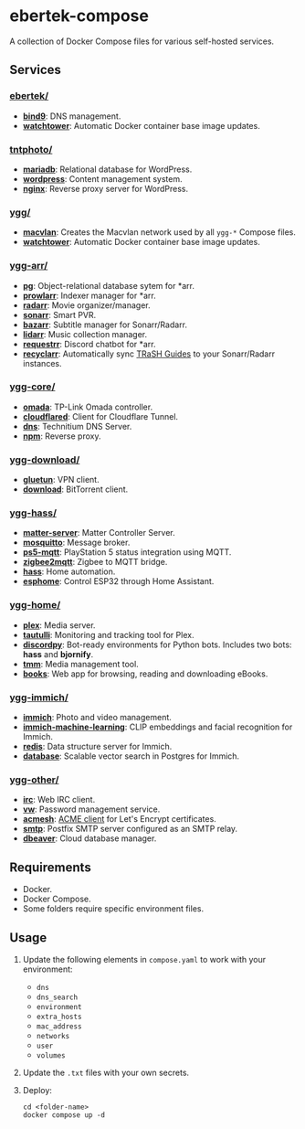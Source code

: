 # ebertek-compose
A collection of Docker Compose files for various self-hosted services.

## Services

### [ebertek/](ebertek/)
- **[bind9](https://hub.docker.com/r/ubuntu/bind9)**: DNS management.
- **[watchtower](https://hub.docker.com/r/containrrr/watchtower)**: Automatic Docker container base image updates.

### [tntphoto/](tntphoto/)
- **[mariadb](https://hub.docker.com/_/mariadb)**: Relational database for WordPress.
- **[wordpress](https://hub.docker.com/_/wordpress)**: Content management system.
- **[nginx](https://hub.docker.com/_/nginx)**: Reverse proxy server for WordPress.

### [ygg/](ygg/)
- **[macvlan](https://docs.docker.com/engine/network/drivers/macvlan/)**: Creates the Macvlan network used by all `ygg-*` Compose files.
- **[watchtower](https://hub.docker.com/r/containrrr/watchtower)**: Automatic Docker container base image updates.

### [ygg-arr/](ygg-arr/)
- **[pg](https://hub.docker.com/_/postgres)**: Object-relational database sytem for *arr.
- **[prowlarr](https://hotio.dev/containers/prowlarr/)**: Indexer manager for *arr.
- **[radarr](https://hotio.dev/containers/radarr/)**: Movie organizer/manager.
- **[sonarr](https://hotio.dev/containers/sonarr/)**: Smart PVR.
- **[bazarr](https://hotio.dev/containers/bazarr/)**: Subtitle manager for Sonarr/Radarr.
- **[lidarr](https://hotio.dev/containers/lidarr/)**: Music collection manager.
- **[requestrr](https://hotio.dev/containers/requestrr/)**: Discord chatbot for *arr.
- **[recyclarr](https://github.com/recyclarr/recyclarr)**: Automatically sync [TRaSH Guides](https://trash-guides.info) to your Sonarr/Radarr instances.

### [ygg-core/](ygg-core/)
- **[omada](https://hub.docker.com/r/mbentley/omada-controller)**: TP-Link Omada controller.
- **[cloudflared](https://hub.docker.com/r/cloudflare/cloudflared)**: Client for Cloudflare Tunnel.
- **[dns](https://hub.docker.com/r/technitium/dns-server)**: Technitium DNS Server.
- **[npm](https://hub.docker.com/r/jc21/nginx-proxy-manager)**: Reverse proxy.

### [ygg-download/](ygg-download/)
- **[gluetun](https://hub.docker.com/r/qmcgaw/gluetun)**: VPN client.
- **[download](https://docs.linuxserver.io/images/docker-qbittorrent/)**: BitTorrent client.

### [ygg-hass/](ygg-hass/)
- **[matter-server](https://github.com/home-assistant-libs/python-matter-server)**: Matter Controller Server.
- **[mosquitto](https://hub.docker.com/_/eclipse-mosquitto)**: Message broker.
- **[ps5-mqtt](https://github.com/FunkeyFlo/ps5-mqtt)**: PlayStation 5 status integration using MQTT.
- **[zigbee2mqtt](https://hub.docker.com/r/koenkk/zigbee2mqtt/)**: Zigbee to MQTT bridge.
- **[hass](https://github.com/home-assistant/core)**: Home automation.
- **[esphome](https://github.com/esphome/esphome)**: Control ESP32 through Home Assistant.

### [ygg-home/](ygg-home/)
- **[plex](https://hub.docker.com/r/plexinc/pms-docker/)**: Media server.
- **[tautulli](https://github.com/Tautulli/Tautulli)**: Monitoring and tracking tool for Plex.
- **[discordpy](https://hub.docker.com/r/gorialis/discord.py)**: Bot-ready environments for Python bots. Includes two bots: **hass** and **bjornify**.
- **[tmm](https://hub.docker.com/r/tinymediamanager/tinymediamanager)**: Media management tool.
- **[books](https://docs.linuxserver.io/images/docker-calibre-web/)**: Web app for browsing, reading and downloading eBooks.

### [ygg-immich/](ygg-immich/)
- **[immich](https://github.com/immich-app/immich)**: Photo and video management.
- **[immich-machine-learning](https://github.com/immich-app/immich/tree/main/machine-learning)**: CLIP embeddings and facial recognition for Immich.
- **[redis](https://hub.docker.com/r/valkey/valkey/)**: Data structure server for Immich.
- **[database](https://hub.docker.com/r/tensorchord/pgvecto-rs)**: Scalable vector search in Postgres for Immich.

### [ygg-other/](ygg-other/)
- **[irc](https://github.com/thelounge/thelounge-docker)**: Web IRC client.
- **[vw](https://hub.docker.com/r/vaultwarden/server)**: Password management service.
- **[acmesh](https://hub.docker.com/r/neilpang/acme.sh)**: [ACME client](https://github.com/acmesh-official/acme.sh) for Let's Encrypt certificates.
- **[smtp](https://hub.docker.com/r/turgon37/smtp-relay)**: Postfix SMTP server configured as an SMTP relay.
- **[dbeaver](https://hub.docker.com/r/dbeaver/cloudbeaver)**: Cloud database manager.

## Requirements
- Docker.
- Docker Compose.
- Some folders require specific environment files.

## Usage
1. Update the following elements in `compose.yaml` to work with your environment:
    - `dns`
    - `dns_search`
    - `environment`
    - `extra_hosts`
    - `mac_address`
    - `networks`
    - `user`
    - `volumes`
2. Update the `.txt` files with your own secrets.
3. Deploy:

    ```
    cd <folder-name>
    docker compose up -d
    ```
